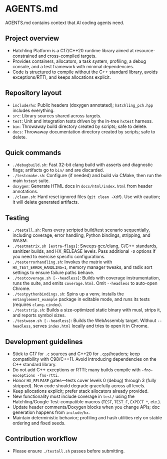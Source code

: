 # AGENTS.md

AGENTS.md contains context that AI coding agents need.

## Project overview

- Hatchling Platform is a C17/C++20 runtime library aimed at resource-constrained and cross-compiled targets.
- Provides containers, allocators, a task system, profiling, a debug console, and a test framework with minimal dependencies.
- Code is structured to compile without the C++ standard library, avoids exceptions/RTTI, and keeps allocations explicit.

## Repository layout

- `include/hx`: Public headers (doxygen annotated); `hatchling_pch.hpp` includes everything.
- `src`: Library sources shared across targets.
- `test`: Unit and integration tests driven by the in-tree `hxtest` harness.
- `bin`: Throwaway build directory created by scripts; safe to delete.
- `docs`: Throwaway documentation directory created by scripts; safe to delete.

## Quick commands

- `./debugbuild.sh`: Fast 32-bit clang build with asserts and diagnostic flags; artifacts go to `bin/` and are discarded.
- `./testcmake.sh`: Configure (if needed) and build via CMake, then run the main `hxtest` suite.
- `doxygen`: Generate HTML docs in `docs/html/index.html` from header annotations.
- `./clean.sh`: Hard reset ignored files (`git clean -Xdf`). Use with caution; it will delete generated artifacts.

## Testing

- `./testall.sh`: Runs every scripted build/test scenario sequentially, including coverage, error handling, Python bindings, stripping, and WASM.
- `./testmatrix.sh [extra-flags]`: Sweeps gcc/clang, C/C++ standards, sanitizer builds, and HX_RELEASE levels. Pass additional `-D` options if you need to exercise specific configurations.
- `./testerrorhandling.sh`: Invokes the matrix with `HX_TEST_ERROR_HANDLING=1`, memory manager tweaks, and radix sort settings to ensure failure paths behave.
- `./testcoverage.sh [--headless]`: Builds with coverage instrumentation, runs the suite, and emits `coverage.html`. Omit `--headless` to auto-open Chrome.
- `./testpythonbindings.sh`: Spins up a venv, installs the `entanglement_example` package in editable mode, and runs its tests (requires `clang.cindex`).
- `./teststrip.sh`: Builds a size-optimized static binary with musl, strips it, and reports symbol sizes.
- `./testwasm.sh [--headless]`: Builds the WebAssembly target. Without `--headless`, serves `index.html` locally and tries to open it in Chrome.

## Development guidelines

- Stick to C17 for `.c` sources and C++20 for `.cpp`/headers; keep compatibility with C98/C++11. Avoid introducing dependencies on the C++ standard library.
- Do not add C++ exceptions or RTTI; many builds compile with `-fno-exceptions -fno-rtti`.
- Honor `HX_RELEASE` gates—tests cover levels 0 (debug) through 3 (fully stripped). New code should degrade gracefully across all levels.
- Keep allocations explicit; prefer stack allocators already provided.
- New functionality must include coverage in `test/` using the Hatchling/Google Test-compatible macros (`TEST`, `TEST_F`, `EXPECT_*`, etc.).
- Update header comments/Doxygen blocks when you change APIs; doc generation happens from `include/hx`.
- Maintain deterministic behavior; profiling and hash utilities rely on stable ordering and fixed seeds.

## Contribution workflow

- Please ensure `./testall.sh` passes before submitting.
